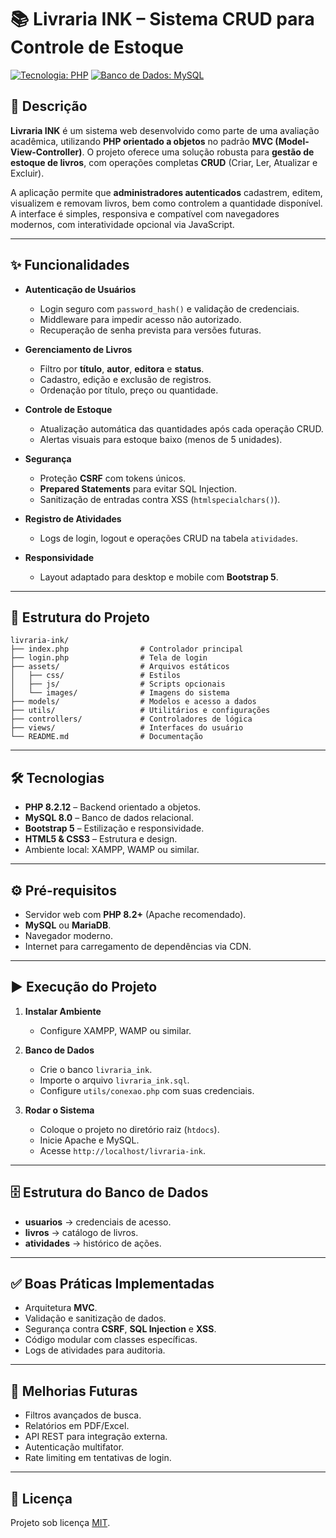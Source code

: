 # 📚 Livraria INK – Sistema CRUD para Controle de Estoque

[![Tecnologia: PHP](https://img.shields.io/badge/PHP-8.2-blueviolet?logo=php)](https://www.php.net/)
[![Banco de Dados: MySQL](https://img.shields.io/badge/MySQL-8.0-orange?logo=mysql)](https://www.mysql.com/)

## 📖 Descrição

**Livraria INK** é um sistema web desenvolvido como parte de uma avaliação acadêmica, utilizando **PHP orientado a objetos** no padrão **MVC (Model-View-Controller)**.
O projeto oferece uma solução robusta para **gestão de estoque de livros**, com operações completas **CRUD** (Criar, Ler, Atualizar e Excluir).

A aplicação permite que **administradores autenticados** cadastrem, editem, visualizem e removam livros, bem como controlem a quantidade disponível.
A interface é simples, responsiva e compatível com navegadores modernos, com interatividade opcional via JavaScript.

---

## ✨ Funcionalidades

- **Autenticação de Usuários**

  - Login seguro com `password_hash()` e validação de credenciais.
  - Middleware para impedir acesso não autorizado.
  - Recuperação de senha prevista para versões futuras.

- **Gerenciamento de Livros**

  - Filtro por **título**, **autor**, **editora** e **status**.
  - Cadastro, edição e exclusão de registros.
  - Ordenação por título, preço ou quantidade.

- **Controle de Estoque**

  - Atualização automática das quantidades após cada operação CRUD.
  - Alertas visuais para estoque baixo (menos de 5 unidades).

- **Segurança**

  - Proteção **CSRF** com tokens únicos.
  - **Prepared Statements** para evitar SQL Injection.
  - Sanitização de entradas contra XSS (`htmlspecialchars()`).

- **Registro de Atividades**

  - Logs de login, logout e operações CRUD na tabela `atividades`.

- **Responsividade**

  - Layout adaptado para desktop e mobile com **Bootstrap 5**.

---

## 📂 Estrutura do Projeto

```
livraria-ink/
├── index.php                # Controlador principal
├── login.php                # Tela de login
├── assets/                  # Arquivos estáticos
│   ├── css/                 # Estilos
│   ├── js/                  # Scripts opcionais
│   └── images/              # Imagens do sistema
├── models/                  # Modelos e acesso a dados
├── utils/                   # Utilitários e configurações
├── controllers/             # Controladores de lógica
├── views/                   # Interfaces do usuário
└── README.md                # Documentação
```

---

## 🛠 Tecnologias

- **PHP 8.2.12** – Backend orientado a objetos.
- **MySQL 8.0** – Banco de dados relacional.
- **Bootstrap 5** – Estilização e responsividade.
- **HTML5 & CSS3** – Estrutura e design.
- Ambiente local: XAMPP, WAMP ou similar.

---

## ⚙️ Pré-requisitos

- Servidor web com **PHP 8.2+** (Apache recomendado).
- **MySQL** ou **MariaDB**.
- Navegador moderno.
- Internet para carregamento de dependências via CDN.

---

## ▶️ Execução do Projeto

1. **Instalar Ambiente**

   - Configure XAMPP, WAMP ou similar.

2. **Banco de Dados**

   - Crie o banco `livraria_ink`.
   - Importe o arquivo `livraria_ink.sql`.
   - Configure `utils/conexao.php` com suas credenciais.

3. **Rodar o Sistema**

   - Coloque o projeto no diretório raiz (`htdocs`).
   - Inicie Apache e MySQL.
   - Acesse `http://localhost/livraria-ink`.

---

## 🗄 Estrutura do Banco de Dados

- **usuarios** → credenciais de acesso.
- **livros** → catálogo de livros.
- **atividades** → histórico de ações.

---

## ✅ Boas Práticas Implementadas

- Arquitetura **MVC**.
- Validação e sanitização de dados.
- Segurança contra **CSRF**, **SQL Injection** e **XSS**.
- Código modular com classes específicas.
- Logs de atividades para auditoria.

---

## 🚀 Melhorias Futuras

- Filtros avançados de busca.
- Relatórios em PDF/Excel.
- API REST para integração externa.
- Autenticação multifator.
- Rate limiting em tentativas de login.

---

## 📝 Licença

Projeto sob licença [MIT](LICENSE).

